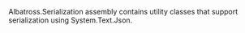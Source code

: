 Albatross.Serialization assembly contains utility classes that support serialization using System.Text.Json.